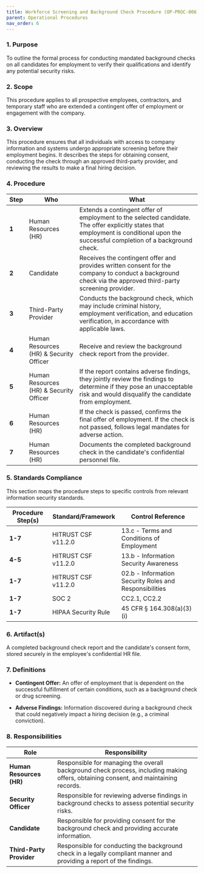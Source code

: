 ```yaml
---
title: Workforce Screening and Background Check Procedure (OP-PROC-006)
parent: Operational Procedures
nav_order: 6
---
```

### 1. Purpose

To outline the formal process for conducting mandated background checks on all candidates for employment to verify their qualifications and identify any potential security risks.

### 2. Scope

This procedure applies to all prospective employees, contractors, and temporary staff who are extended a contingent offer of employment or engagement with the company.

### 3. Overview

This procedure ensures that all individuals with access to company information and systems undergo appropriate screening before their employment begins. It describes the steps for obtaining consent, conducting the check through an approved third-party provider, and reviewing the results to make a final hiring decision.

### 4. Procedure

| **Step** | **Who**                      | **What**                                                                                                                                                              |
| -------- | ---------------------------- | --------------------------------------------------------------------------------------------------------------------------------------------------------------------- |
| **1**    | Human Resources (HR)         | Extends a contingent offer of employment to the selected candidate. The offer explicitly states that employment is conditional upon the successful completion of a background check. |
| **2**    | Candidate                    | Receives the contingent offer and provides written consent for the company to conduct a background check via the approved third-party screening provider.               |
| **3**    | Third-Party Provider         | Conducts the background check, which may include criminal history, employment verification, and education verification, in accordance with applicable laws.             |
| **4**    | Human Resources (HR) & Security Officer | Receive and review the background check report from the provider.                                                                                             |
| **5**    | Human Resources (HR) & Security Officer | If the report contains adverse findings, they jointly review the findings to determine if they pose an unacceptable risk and would disqualify the candidate from employment. |
| **6**    | Human Resources (HR)         | If the check is passed, confirms the final offer of employment. If the check is not passed, follows legal mandates for adverse action.                              |
| **7**    | Human Resources (HR)         | Documents the completed background check in the candidate's confidential personnel file.                                                                              |

### 5. Standards Compliance

This section maps the procedure steps to specific controls from relevant information security standards.

| **Procedure Step(s)** | **Standard/Framework**     | **Control Reference**        |
| --------------------- | -------------------------- | ---------------------------- |
| **1-7**               | HITRUST CSF v11.2.0       | 13.c - Terms and Conditions of Employment |
| **4-5**               | HITRUST CSF v11.2.0       | 13.b - Information Security Awareness |
| **1-7**               | HITRUST CSF v11.2.0       | 02.b - Information Security Roles and Responsibilities |
| **1-7**               | SOC 2                      | CC2.1, CC2.2                 |
| **1-7**               | HIPAA Security Rule        | 45 CFR § 164.308(a)(3)(i)    |

### 6. Artifact(s)

A completed background check report and the candidate's consent form, stored securely in the employee's confidential HR file.

### 7. Definitions

- **Contingent Offer:** An offer of employment that is dependent on the successful fulfillment of certain conditions, such as a background check or drug screening.

- **Adverse Findings:** Information discovered during a background check that could negatively impact a hiring decision (e.g., a criminal conviction).

### 8. Responsibilities

| **Role**                 | **Responsibility**                                                                                             |
| ------------------------ | -------------------------------------------------------------------------------------------------------------- |
| **Human Resources (HR)** | Responsible for managing the overall background check process, including making offers, obtaining consent, and maintaining records. |
| **Security Officer**     | Responsible for reviewing adverse findings in background checks to assess potential security risks.            |
| **Candidate**            | Responsible for providing consent for the background check and providing accurate information.                 |
| **Third-Party Provider** | Responsible for conducting the background check in a legally compliant manner and providing a report of the findings. |
